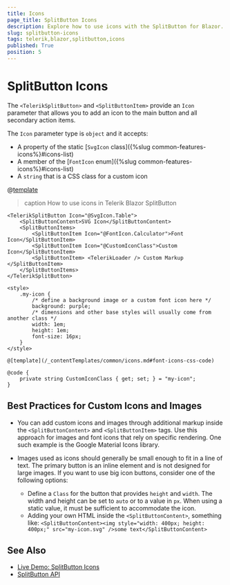 ```yaml
---
title: Icons
page_title: SplitButton Icons
description: Explore how to use icons with the SplitButton for Blazor. See how you can add icons in the primary button and in the secondary action items. Revise the supported icon types that you can use.
slug: splitbutton-icons
tags: telerik,blazor,splitbutton,icons
published: True
position: 5
---
```


# SplitButton Icons

The `<TelerikSplitButton>` and `<SplitButtonItem>` provide an `Icon` parameter that allows you to add an icon to the main button and all secondary action items.

The `Icon` parameter type is `object` and it accepts:

* A property of the static [`SvgIcon` class]({%slug common-features-icons%}#icons-list)
* A member of the [`FontIcon` enum]({%slug common-features-icons%}#icons-list)
* A `string` that is a CSS class for a custom icon

@[template](/_contentTemplates/common/icons.md#font-icons-css-note)

>caption How to use icons in Telerik Blazor SplitButton

````RAZOR
<TelerikSplitButton Icon="@SvgIcon.Table">
    <SplitButtonContent>SVG Icon</SplitButtonContent>
    <SplitButtonItems>
        <SplitButtonItem Icon="@FontIcon.Calculator">Font Icon</SplitButtonItem>
        <SplitButtonItem Icon="@CustomIconClass">Custom Icon</SplitButtonItem>
        <SplitButtonItem> <TelerikLoader /> Custom Markup </SplitButtonItem>
    </SplitButtonItems>
</TelerikSplitButton>

<style>
    .my-icon {
        /* define a background image or a custom font icon here */
        background: purple;
        /* dimensions and other base styles will usually come from another class */
        width: 1em;
        height: 1em;
        font-size: 16px;
    }
</style>

@[template](/_contentTemplates/common/icons.md#font-icons-css-code)

@code {
    private string CustomIconClass { get; set; } = "my-icon";
}
````

## Best Practices for Custom Icons and Images

* You can add custom icons and images through additional markup inside the `<SplitButtonContent>` and `<SplitButtonItem>` tags. Use this approach for images and font icons that rely on specific rendering. One such example is the Google Material Icons library.

* Images used as icons should generally be small enough to fit in a line of text. The primary button is an inline element and is not designed for large images. If you want to use big icon buttons, consider one of the following options:

    * Define a `Class` for the button that provides `height` and `width`. The width and height can be set to `auto` or to a value in `px`. When using a static value, it must be sufficient to accommodate the icon.
    * Adding your own HTML inside the `<SplitButtonContent>`, something like: `<SplitButtonContent><img style="width: 400px; height: 400px;" src="my-icon.svg" />some text</SplitButtonContent>`

## See Also

* [Live Demo: SplitButton Icons](https://demos.telerik.com/blazor-ui/splitbutton/overview)
* [SplitButton API](/blazor-ui/api/Telerik.Blazor.Components.TelerikSplitButton)
